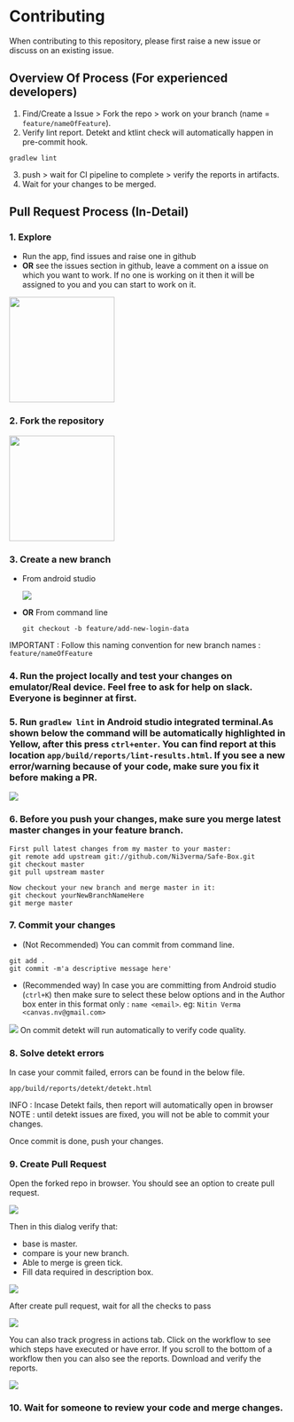 # Contributing

When contributing to this repository, please first raise a new issue or discuss on an existing issue.

## Overview Of Process (For experienced developers)
1. Find/Create a Issue > Fork the repo > work on your branch (name = `feature/nameOfFeature`).
2. Verify lint report. Detekt and ktlint check will automatically happen in pre-commit hook.
```
gradlew lint
```
3. push > wait for CI pipeline to complete > verify the reports in artifacts.
4. Wait for your changes to be merged.

## Pull Request Process (In-Detail)

### 1. Explore
* Run the app, find issues and raise one in github
* **OR** see the issues section in github, leave a comment on a issue on which you want to work. If no one is working on it then it will be assigned to you and you can start to work on it.
<img src="./screenshots/contributing/section_issue.png" width="190px">

### 2. Fork the repository

<img src="./screenshots/contributing/fork.png" width="190px">

### 3. Create a new branch
* From android studio

  <img src="./screenshots/contributing/create_new_branch.png">
* **OR** From command line

  `git checkout -b feature/add-new-login-data`
  
IMPORTANT : Follow this naming convention for new branch names : `feature/nameOfFeature`

### 4. Run the project locally and test your changes on emulator/Real device. Feel free to ask for help on slack. Everyone is beginner at first.

### 5. Run `gradlew lint` in Android studio integrated terminal.As shown below the command will be automatically highlighted in Yellow, after this press `ctrl+enter`. You can find report at this location `app/build/reports/lint-results.html`. If you see a new error/warning because of your code, make sure you fix it before making a PR.
<img src="./screenshots/contributing/running_terminal_command.png">

### 6. Before you push your changes, make sure you merge latest master changes in your feature branch.
```
First pull latest changes from my master to your master:
git remote add upstream git://github.com/Ni3verma/Safe-Box.git
git checkout master
git pull upstream master

Now checkout your new branch and merge master in it:
git checkout yourNewBranchNameHere
git merge master
```

### 7. Commit your changes
* (Not Recommended) You can commit from command line.
```
git add .
git commit -m'a descriptive message here'
```
* (Recommended way) In case you are committing from Android studio (`ctrl+K`) then make sure to select these below options and in the Author box enter in this format only : `name <email>`. eg: `Nitin Verma <canvas.nv@gmail.com>`

<img src="./screenshots/contributing/commit_from_android_studio.png">
On commit detekt will run automatically to verify code quality.

### 8. Solve detekt errors
In case your commit failed, errors can be found in the below file.
```
app/build/reports/detekt/detekt.html
```
INFO : Incase Detekt fails, then report will automatically open in browser
NOTE : until detekt issues are fixed, you will not be able to commit your changes.

Once commit is done, push your changes.

### 9. Create Pull Request
Open the forked repo in browser. You should see an option to create pull request.

<img src="./screenshots/contributing/pull_request_button.png">

Then in this dialog verify that:
* base is master.
* compare is your new branch.
* Able to merge is green tick.
* Fill data required in description box.

<img src="./screenshots/contributing/create_pull_request.png">

After create pull request, wait for all the checks to pass

<img src="./screenshots/contributing/pull_req_checks.png">

You can also track progress in actions tab. Click on the workflow to see which steps have executed or have error. If you scroll to the bottom of a workflow then you can also see the reports. Download and verify the reports.

<img src="./screenshots/contributing/workflow.png">

### 10. Wait for someone to review your code and merge changes.
